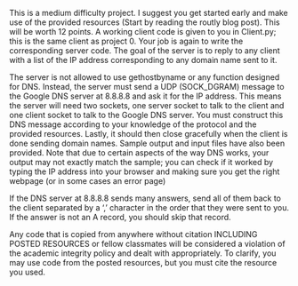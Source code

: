 This is a medium difficulty project. I suggest you get started early and make use of the provided resources (Start by reading the routly blog post). This will be worth 12 points. A working client code is given to you in Client.py; this is the same client as project 0.  Your job is again to write the corresponding server code. The goal of the server is to reply to any client with a list of the IP address corresponding to any domain name sent to it. 



The server is not allowed to use gethostbyname or any function designed for DNS. Instead, the server must send a UDP (SOCK_DGRAM) message to the Google DNS server at 8.8.8.8 and ask it for the IP address. This means the server will need two sockets, one server socket to talk to the client and one client socket to talk to the Google DNS server. You must construct this DNS message according to your knowledge of the protocol and the provided resources. Lastly, it should then close gracefully when the client is done sending domain names. Sample output and input files have also been provided. Note that due to certain aspects of the way DNS works, your output may not exactly match the sample; you can check if it worked by typing the IP address into your browser and making sure you get the right webpage (or in some cases an error page)


If the DNS server at 8.8.8.8 sends many answers, send all of them back to the client separated by a ‘,’ character in the order that they were sent to you. If the answer is not an A record, you should skip that record.


Any code that is copied from anywhere without citation INCLUDING POSTED RESOURCES or fellow classmates will be considered a violation of the academic integrity policy and dealt with appropriately. To clarify, you may use code from the posted resources, but you must cite the resource you used.
